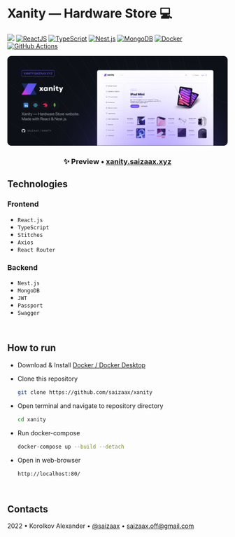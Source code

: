 # Xanity — Hardware Store 💻

[![](https://img.shields.io/website?down_message=offline&label=xanity.saizaax.xyz&up_message=online&url=http%3A%2F%2Fxanity.saizaax.xyz%2F)](http://xanity.saizaax.xyz/)
[![ReactJS](https://img.shields.io/badge/React.js-282C34?logo=react&logoColor=white)](https://reactjs.org/)
[![TypeScript](https://img.shields.io/badge/TypeScript-3178C6?logo=typescript&logoColor=white)](https://www.typescriptlang.org/)
[![Nest.js](https://img.shields.io/badge/Nest.js-E0234E?logo=nestjs&logoColor=white)](https://nestjs.com/)
[![MongoDB](https://img.shields.io/badge/MongoDB-47A248.svg?logo=mongodb&logoColor=white)](https://www.mongodb.com/)
[![Docker](https://img.shields.io/badge/Docker-%230db7ed.svg?logo=docker&logoColor=white)](https://www.docker.com/)
[![GitHub Actions](https://img.shields.io/badge/GitHub%20Actions-2088FF?logo=githubactions&logoColor=white)](https://github.com/features/actions)

![](preview.png)

<h3 align="center">
✨ Preview • <a href="https://xanity.saizaax.xyz/">xanity.saizaax.xyz</a>
</h3>

## Technologies

### Frontend
- `React.js`
- `TypeScript`
- `Stitches`
- `Axios`
- `React Router`

### Backend
- `Nest.js`
- `MongoDB`
- `JWT`
- `Passport`
- `Swagger`

<br>

## How to run

* Download & Install [Docker / Docker Desktop](https://www.docker.com/products/docker-desktop)

* Clone this repository
    ```bash
    git clone https://github.com/saizaax/xanity
    ```

* Open terminal and navigate to repository directory
    ```bash
    cd xanity
    ```

* Run docker-compose 
    ```bash
    docker-compose up --build --detach
    ```

* Open in web-browser
    ```bash
    http://localhost:80/
    ```

<br>

## Contacts

2022 • Korolkov Alexander • [@saizaax](https://t.me/saizaax) • [saizaax.off@gmail.com](mailto:saizaax.off@gmail.com)